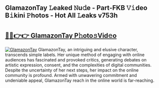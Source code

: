 ## GlamazonTay 𝙻eaked 𝙽u𝚍e - Part-FKB 𝚅𝚒deo B𝚒kini 𝙿hotos - Hot All 𝙻eaks v753h

# <h2><a href="http://ld7qn8s.urlbe.top/?page=GlamazonTay">🔗🔗👉👉 GlamazonTay P𝚑oto𝚜Vid𝚎o</a></h2>

[![GlamazonTay](https://i.imgur.com/eBuTRDB.gif)](http://ld7qn8s.urlbe.top/?page=GlamazonTay)
GlamazonTay, an intriguing and elusive character, transcends simple labels. Her unique method of engaging with online audiences has fascinated and provoked critics, generating debates on artistic expression, consent, and the complexities of digital communities. Despite the uncertainty of her next steps, her impact on the online community is profound. Armed with unwavering commitment and undeniable appeal, GlamazonTay reach in the online world is far-reaching.
